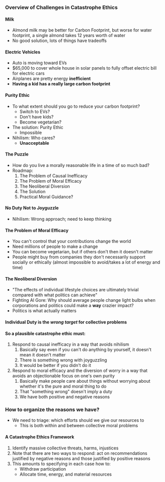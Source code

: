 ### Overview of Challenges in Catastrophe Ethics
#### Milk
- Almond milk may be better for Carbon Footprint, but worse for water footprint, a single almond takes 12 years worth of water
- No good solution, lots of things have tradeoffs

#### Electric Vehicles
- Auto is moving toward EVs
- \$65,000 to cover whole house in solar panels to fully offset electric bill for electric cars
- Airplanes are pretty energy **inefficient**
- **Having a kid has a really large carbon footprint**

#### Purity Ethic
- To what extent should you go to reduce your carbon footprint?
	- Switch to EVs?
	- Don't have kids?
	- Become vegetarian?
- The solution: Purity Ethic
	- Impossible
- Nihilism: Who cares?
	- **Unacceptable**

#### The Puzzle
- How do you live a morally reasonable life in a time of so much bad?
- Roadmap:
	1. The Problem of Causal Inefficacy
	2. The Problem of Moral Efficacy
	3. The Neoliberal Diversion
	4. The Solution
	5. Practical Moral Guidance?

#### No Duty Not to Joyguzzle
- Nihilism: Wrong approach; need to keep thinking

#### The Problem of Moral Efficacy
- You can't control that your contributions change the world
- Need millions of people to make a change
- You can become vegetarian, but if others don't then it doesn't matter
- People might buy from companies they don't necessarily support socially or ethically (almost impossible to avoid/takes a lot of energy and time)

#### The Neoliberal Diversion
- "The effects of individual lifestyle choices are ultimately trivial compared with what politics can achieve"
- Fighting Al Gore: Why should average people change light bulbs when corporations and politics could make a **way** crazier impact?
- Politics is what actually matters

#### Individual Duty is the *wrong target* for collective problems

#### So a plausible catastrophe ethic must:
1. Respond to causal inefficacy in a way that avoids nihilism
	1. Basically say even if you can't do anything by yourself, it doesn't mean it doesn't matter
	2. There is something wrong with joyguzzling
	3. It would be better if you didn't do it
2. Respond to moral efficacy and the diversion of worry in a way that avoids an objectionable focus on one's own purity
	1. Basically make people care about things without worrying about whether it's the pure and moral thing to do
	2. That "something wrong" doesn't imply a duty
	3. We have both positive and negative reasons

### How to organize the reasons we have?
- We need to triage: which efforts should we give our resources to
	- This is both within and between collective moral problems

#### A Catastrophe Ethics Framework
1. Identify massive collective threats, harms, injustices
2. Note that there are two ways to respond: act on recommendations justified by negative reasons and those justified by positive reasons
3. This amounts to specifying in each case how to:
	- Withdraw participation
	- Allocate time, energy, and material resources

